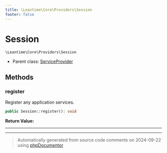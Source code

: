 ```yaml
---
title: \Leantime\Core\Providers\Session
footer: false
---
```


# Session




`\Leantime\Core\Providers\Session`

* Parent class: [ServiceProvider](../../../../classes.md)



## Methods

### register

Register any application services.

```php
public Session::register(): void
```









**Return Value:**





---


---
> Automatically generated from source code comments on 2024-09-22 using [phpDocumentor](http://www.phpdoc.org/)
